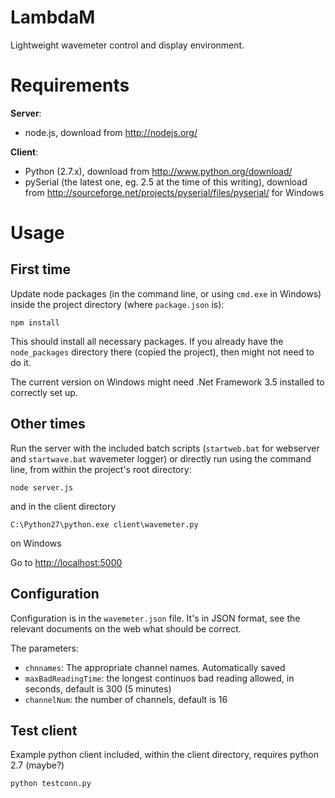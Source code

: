LambdaM
=======

Lightweight wavemeter control and display environment.

Requirements
============

**Server**:

 * node.js, download from http://nodejs.org/

**Client**:

 * Python (2.7.x), download from http://www.python.org/download/
 * pySerial (the latest one, eg. 2.5 at the time of this writing), download from http://sourceforge.net/projects/pyserial/files/pyserial/ for Windows

Usage
=====

First time
----------

Update node packages (in the command line, or using `cmd.exe` in Windows) inside the project directory (where `package.json` is):

    npm install

This should install all necessary packages. If you already have the `node_packages` directory there (copied the project), then might not need to do it.

The current version on Windows might need .Net Framework 3.5 installed to correctly set up.

Other times
-----------

Run the server with the included batch scripts (`startweb.bat` for webserver and `startwave.bat` wavemeter logger) or directly run using the command line, from within the project's root directory:

    node server.js

and in the client directory

    C:\Python27\python.exe client\wavemeter.py

on Windows

Go to [http://localhost:5000](http://localhost:5000)

Configuration
-------------

Configuration is in the `wavemeter.json` file. It's in JSON format, see the relevant documents on the web what should be correct.

The parameters:

 * `chnnames`: The appropriate channel names. Automatically saved
 * `maxBadReadingTime`: the longest continuos bad reading allowed, in seconds, default is 300 (5 minutes)
 * `channelNum`: the number of channels, default is 16

Test client
-----------

Example python client included, within the client directory, requires python 2.7 (maybe?)

    python testconn.py
